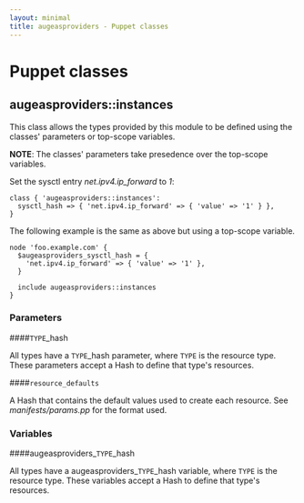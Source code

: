 ```yaml
---
layout: minimal
title: augeasproviders - Puppet classes
---
```


# Puppet classes

## augeasproviders::instances

This class allows the types provided by this module to be defined using the
classes' parameters or top-scope variables.

**NOTE**: The classes' parameters take presedence over the top-scope variables.

Set the sysctl entry *net.ipv4.ip_forward* to *1*:

    class { 'augeasproviders::instances':
      sysctl_hash => { 'net.ipv4.ip_forward' => { 'value' => '1' } },
    }

The following example is the same as above but using a top-scope variable.

    node 'foo.example.com' {
      $augeasproviders_sysctl_hash = {
        'net.ipv4.ip_forward' => { 'value' => '1' },
      }
      
      include augeasproviders::instances
    }

### Parameters

####`TYPE`_hash

All types have a `TYPE`_hash parameter, where `TYPE` is the resource type.
These parameters accept a Hash to define that type's resources.

####`resource_defaults`

A Hash that contains the default values used to create each resource.  See
*manifests/params.pp* for the format used.

### Variables

####augeasproviders\_`TYPE`\_hash

All types have a augeasproviders\_`TYPE`\_hash variable, where `TYPE` is the
resource type.  These variables accept a Hash to define that type's resources.

